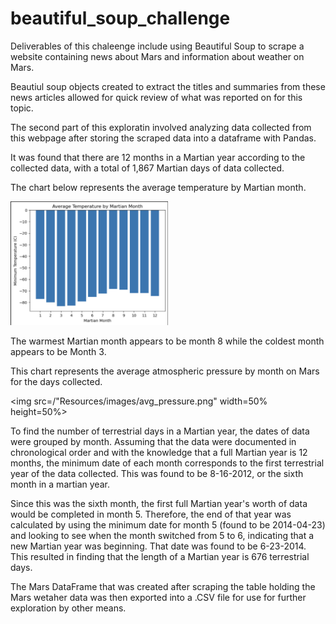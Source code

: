 # beautiful_soup_challenge

Deliverables of this chaleenge include using Beautiful Soup to scrape a website containing news about Mars and information about weather on Mars.

Beautiul soup objects created to extract the titles and summaries from these news articles allowed for quick review of what was reported on for this topic.

The second part of this exploratin involved analyzing data collected from this webpage after storing the scraped data into a dataframe with Pandas.

It was found that there are 12 months in a Martian year according to the collected data, with a total of 1,867 Martian days of data collected.

The chart below represents the average temperature by Martian month.

<img src="/Resources/images/avg_temp.png" width=50% height=50%>

The warmest Martian month appears to be month 8 while the coldest month appears to be Month 3.

This chart represents the average atmospheric pressure by month on Mars for the days collected.

<img src=/"Resources/images/avg_pressure.png" width=50% height=50%>

To find the number of terrestrial days in a Martian year, the dates of data were grouped by month. Assuming that the data were documented in chronological order and with the knowledge that a full Martian year is 12 months, the minimum date of each month corresponds to the first terrestrial year of the data collected. This was found to be 8-16-2012, or the sixth month in a martian year. <br/>

Since this was the sixth month, the first full Martian year's worth of data would be completed in month 5. Therefore, the end of that year was calculated by using the minimum date for month 5 (found to be 2014-04-23) and looking to see when the month switched from 5 to 6, indicating that a new Martian year was beginning. That date was found to be 6-23-2014. This resulted in finding that the length of a Martian year is 676 terrestrial days.

The Mars DataFrame that was created after scraping the table holding the Mars wetaher data was then exported into a .CSV file for use for further exploration by other means.
